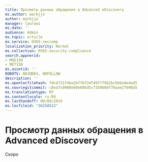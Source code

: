 ```yaml
---
title: Просмотр данных обращения в Advanced eDiscovery
ms.author: markjjo
author: markjjo
manager: laurawi
ms.date: ''
audience: Admin
ms.topic: article
ms.service: O365-seccomp
localization_priority: Normal
ms.collection: M365-security-compliance
search.appverid:
- MOE150
- MET150
ms.assetid: ''
ROBOTS: NOINDEX, NOFOLLOW
description: ''
ms.openlocfilehash: 7dc4721f4be2bffbf24f49f7f9d2bcb94a4e4ad5
ms.sourcegitcommit: c8ea7c0900e69e69bd5c735960df70aae27690a5
ms.translationtype: MT
ms.contentlocale: ru-RU
ms.lasthandoff: 08/09/2019
ms.locfileid: "36258522"
---
```

# <a name="review-case-data-in-advanced-ediscovery"></a>Просмотр данных обращения в Advanced eDiscovery


Скоро